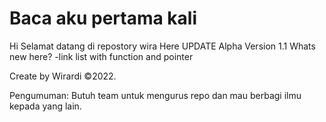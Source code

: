 # Baca aku pertama kali

Hi Selamat datang di repostory wira
Here UPDATE Alpha Version 1.1
Whats new here?
  -link list with function and pointer

Create by Wirardi ©2022.

Pengumuman:
Butuh team untuk mengurus repo dan mau berbagi ilmu kepada yang lain.
